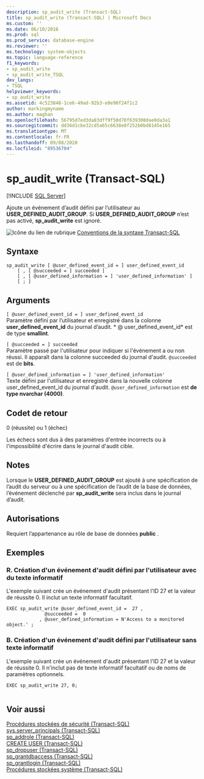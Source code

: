 ```yaml
---
description: sp_audit_write (Transact-SQL)
title: sp_audit_write (Transact-SQL) | Microsoft Docs
ms.custom: ''
ms.date: 06/10/2016
ms.prod: sql
ms.prod_service: database-engine
ms.reviewer: ''
ms.technology: system-objects
ms.topic: language-reference
f1_keywords:
- sp_audit_write
- sp_audit_write_TSQL
dev_langs:
- TSQL
helpviewer_keywords:
- sp_audit_write
ms.assetid: 4c523848-1ce6-49ad-92b3-e0e90f24f1c2
author: markingmyname
ms.author: maghan
ms.openlocfilehash: 56795d7ed3da83dff9f50d70f639300dae0da3a1
ms.sourcegitcommit: dd36d1cbe32cd5a65c6638e8f252b0bd8145e165
ms.translationtype: MT
ms.contentlocale: fr-FR
ms.lasthandoff: 09/08/2020
ms.locfileid: "89536704"
---
```

# <a name="sp_audit_write-transact-sql"></a>sp_audit_write (Transact-SQL)
[!INCLUDE [SQL Server](../../includes/applies-to-version/sqlserver.md)]

  Ajoute un événement d’audit défini par l’utilisateur au **USER_DEFINED_AUDIT_GROUP**. Si **USER_DEFINED_AUDIT_GROUP** n’est pas activé, **sp_audit_write** est ignoré.  
  
 ![Icône du lien de rubrique](../../database-engine/configure-windows/media/topic-link.gif "Icône du lien de rubrique") [Conventions de la syntaxe Transact-SQL](../../t-sql/language-elements/transact-sql-syntax-conventions-transact-sql.md)  
  
## <a name="syntax"></a>Syntaxe  
  
```  
sp_audit_write [ @user_defined_event_id = ] user_defined_event_id
    [ , [ @succeeded = ] succeeded ]
    [ , [ @user_defined_information = ] 'user_defined_information' ]
    [ ; ]
```  
  
## <a name="arguments"></a>Arguments  
 `[ @user_defined_event_id = ] user_defined_event_id`  
 Paramètre défini par l’utilisateur et enregistré dans la colonne **user_defined_event_id** du journal d’audit. * \@ user_defined_event_id* est de type **smallint**.  
  
 `[ @succeeded = ] succeeded`  
 Paramètre passé par l'utilisateur pour indiquer si l'événement a ou non réussi. Il apparaît dans la colonne succeeded du journal d'audit. `@succeeded` est de **bits**.  
  
 `[ @user_defined_information = ] 'user_defined_information'`  
 Texte défini par l'utilisateur et enregistré dans la nouvelle colonne user_defined_event_id du journal d'audit. `@user_defined_information` est **de type nvarchar (4000)**.  
  
## <a name="return-code-values"></a>Codet de retour  
 0 (réussite) ou 1 (échec)  
  
 Les échecs sont dus à des paramètres d'entrée incorrects ou à l'impossibilité d'écrire dans le journal d'audit cible.  
  
## <a name="remarks"></a>Notes  
 Lorsque le **USER_DEFINED_AUDIT_GROUP** est ajouté à une spécification de l’audit du serveur ou à une spécification de l’audit de la base de données, l’événement déclenché par **sp_audit_write** sera inclus dans le journal d’audit.  
  
## <a name="permissions"></a>Autorisations  
 Requiert l’appartenance au rôle de base de données **public** .  
  
## <a name="examples"></a>Exemples  
  
### <a name="a-creating-a-user-defined-audit-event-with-informational-text"></a>R. Création d'un événement d'audit défini par l'utilisateur avec du texte informatif  
 L'exemple suivant crée un événement d'audit présentant l'ID 27 et la valeur de réussite 0. Il inclut un texte informatif facultatif.  
  
```  
EXEC sp_audit_write @user_defined_event_id =  27 ,   
              @succeeded =  0   
            , @user_defined_information = N'Access to a monitored object.' ;  
```  
  
### <a name="b--creating-a-user-defined-audit-event-without-informational-text"></a>B.  Création d'un événement d'audit défini par l'utilisateur sans texte informatif  
 L'exemple suivant crée un événement d'audit présentant l'ID 27 et la valeur de réussite 0. Il n'inclut pas de texte informatif facultatif ou de noms de paramètres optionnels.  
  
```  
EXEC sp_audit_write 27, 0;  
  
```  
  
## <a name="see-also"></a>Voir aussi  
 [Procédures stockées de sécurité &#40;Transact-SQL&#41;](../../relational-databases/system-stored-procedures/security-stored-procedures-transact-sql.md)   
 [sys.server_principals &#40;Transact-SQL&#41;](../../relational-databases/system-catalog-views/sys-server-principals-transact-sql.md)   
 [sp_addrole &#40;Transact-SQL&#41;](../../relational-databases/system-stored-procedures/sp-addrole-transact-sql.md)   
 [CREATE USER &#40;Transact-SQL&#41;](../../t-sql/statements/create-user-transact-sql.md)   
 [sp_dropuser &#40;Transact-SQL&#41;](../../relational-databases/system-stored-procedures/sp-dropuser-transact-sql.md)   
 [sp_grantdbaccess &#40;Transact-SQL&#41;](../../relational-databases/system-stored-procedures/sp-grantdbaccess-transact-sql.md)   
 [sp_grantlogin &#40;Transact-SQL&#41;](../../relational-databases/system-stored-procedures/sp-grantlogin-transact-sql.md)   
 [Procédures stockées système &#40;Transact-SQL&#41;](../../relational-databases/system-stored-procedures/system-stored-procedures-transact-sql.md)  
  
  
